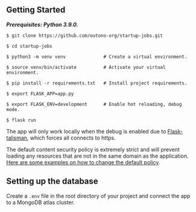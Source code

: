 ## Getting Started

**_Prerequisites: Python 3.9.0._**

```shell script
$ git clone https://github.com/outono-org/startup-jobs.git

$ cd startup-jobs

$ python3 -m venv venv              # Create a virtual environment.

$ source venv/bin/activate          # Activate your virtual environment.

$ pip install -r requirements.txt   # Install project requirements.

$ export FLASK_APP=app.py

$ export FLASK_ENV=development      # Enable hot reloading, debug mode.

$ flask run
```

The app will only work locally when the debug is enabled due to [Flask-talisman](https://github.com/GoogleCloudPlatform/flask-talisman), which forces all connects to https.

The default content security policy is extremely strict and will prevent loading any resources that are not in the same domain as the application. [Here are some examples on how to change the default policy](https://github.com/GoogleCloudPlatform/flask-talisman#content-security-policy).

## Setting up the database

Create a `.env` file in the root directory of your project and connect the app to a MongoDB atlas cluster.
